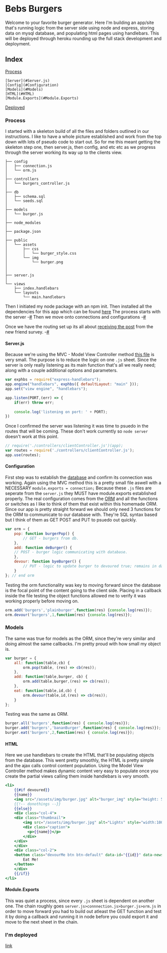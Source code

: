 # Bebs Burgers
Welcome to your favorite burger generator.
Here I'm building an app/site that's running logic from the server side using node and express, storing data on mysql database, and populating html pages using handlebars. 
This will be deployed through heroku rounding up the full stack development and deployment. 

## Index
[Process](#Process)

    [Server](#Server.js)
    [Config](#Configuration)
    [Models](#Models)
    [HTML](#HTML)
    [Module.Exports](#Module.Exports)
    
[Deployed](https://keagans-bebsburgers.herokuapp.com/)

### Process
I started with a skeleton build of all the files and folders outlined in our instructions.
I like to have a whole picture established and work from the top down with lots of pseudo code to start out. 
So for me this meant getting the skeleton step one, then server.js, then config, and etc etc as we progress through the server working its way up to the clients view. 
```
├── config
│   ├── connection.js
│   └── orm.js
│ 
├── controllers
│   └── burgers_controller.js
│
├── db
│   ├── schema.sql
│   └── seeds.sql
│
├── models
│   └── burger.js
│ 
├── node_modules
│ 
├── package.json
│
├── public
│   └── assets
│       ├── css
│       │   └── burger_style.css
│       └── img
│           └── burger.png
│   
│
├── server.js
│
└── views
    ├── index.handlebars
    └── layouts
        └── main.handlebars
```
Then I initiated my node package with an npm init.
Then installed all the dependencies for this app which can be found [here](package.json)
The process starts with the server -[#](#Server.js)
Then we move onto connections and configurations -[#](#Configuration)

Once we have the routing set up its all about [receiving the post](app/routing/apiRoutes.js) from the new friend survey. -[#](#Module.Exports)

  

#### Server.js
Because we're using the MVC - Model View Controller method [this file](server.js) is very small.
The purpose is to reduce the logic on one `.js` sheet.
Since the server is only really listening as its main function that's all we really need; along with a couple additional options and parameters. 
```js
var exphbs = require("express-handlebars");
app.engine("handlebars", exphbs({ defaultLayout: "main" }));
app.set("view engine", "handlebars");

app.listen(PORT,(err) => {
    if(err) throw err;
    
    console.log('listening on port: ' + PORT);
})
```
Once I confirmed the server was listening it was time to psuedo in the routes that will be coming.
These don't work currently so `node server` doesn't work at this point. 
```js
// require('./controllers/clientController.js')(app);
var routes = require('./controllers/clientController.js');
app.use(routes);
```

#### Configuration
First step was to establish the [database](./config/connection.js) and confirm its connection was working. 
Again using the MVC method this is a pretty small file aswell with a NECESSARY `module.exports = connection;`
Because these `.js` files are seperate from the `server.js` they MUST have module.exports established properly.
The real configuration comes from the [ORM](./config/orm.js) and all the functions or switches as I like to think of them that exist within this homemade ORM.
Since our app is pretty straight forward we should only need 3 functions for the ORM to communicate to our database with. They're SQL syntax based but I think of them as GET POST and PUT to psuedo out quickly. 
```js
var orm = {
    pop: function burgerPop() {
        // GET - burgers from db. 
    },
    add: function deBurger() {
    // POST - burger logic communicating with database. 
    },
    devour: function byeBurger() {
        // PUT - logic to update burger to devoured true; remains in database it seems but is no longer visible on DOM. 
    }
}; // end orm
```
Testing the orm functionality was key to moving forward since the database is the focal point of the content going to the client side.
Placing in a callback inside the file testing the object functions allowed me to verify it was working properly before moving on. 
```js
orm.add('burgers','plainburger',function(res) {console.log(res)});
orm.devour('burgers',1,function(res) {console.log(res)});
```
### Models
The same was true for models as the ORM, since they're very similar and doing almost the same callbacks.
I'm pretty proud with how small my object is.
```js
var burger = {
    all: function(table,cb) {
        orm.pop(table, (res) => cb(res));
    },
    add: function(table,burger, cb) {
        orm.add(table,burger,(res) => cb(res));
    },
    eat: function(table,id,cb) {
        orm.devour(table,id,(res) => cb(res));
    }
};
```
Testing was the same as ORM. 
```js
burger.all('burgers',function(res) { console.log(res)});
burger.add('burgers','bananBurger',function(res) { console.log(res)});
burger.eat('burgers',2,function(res) { console.log(res)});
```

#### HTML
Here we use handlebars to create the HTML that'll be populating objects from the database. 
This went pretty smoothly, the HTML is pretty simple and the ajax calls control content population. 
Using the Model View Controller method makes dynamic content very easy to populate once you create the partial views calling them inside handlebars is very smooth. 
```handlebars
<li>
    {{#if devoured}}
    {{name}}
    <img src="/assets/img/burger.jpg" alt="burger_img" style="height: 50px; opacity: 0.4">
    {{!-- donothings --}}
    {{else}}
    <div class="col-4">
    <div class="thumbnail">
        <img src="/assets/img/burger.jpg" alt="Lights" style="width:100%">
        <div class="caption">
          <p>{{name}}</p>
        </div>
    </div>
    </div>
    <div class="col-2">
    <button class="devourMe btn btn-default" data-id="{{id}}" data-newstate="{{devoured}}">
        Eat Me!
    </button>
    </div>
    {{/if}}
</li>
```

#### Module.Exports
This was quiet a process, since every `.js` sheet is dependent on another one.
The chain roughly goes `server.js>connnection.js>burger.js>orm.js` in order to move forward you had to build out atleast the GET function and test it by doing a callback and running it in node before you could export it and move to the next sheet in the chain. 

### I'm deployed
[link](https://keagans-bebsburgers.herokuapp.com/)